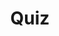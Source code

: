 ---
title: "Quiz"
passing_percentage: 70
layout: "test"
type: "test"
questions:
  - id: "q1"
    text: "What is the recommended setting for the View Selector in Visualizer mode?"
    type: "single-answer"
    marks: 2
    options:
      - id: "a"
        text: "Multi-node"
      - id: "b"
        text: "Single Node"
        is_correct: true
      - id: "c"
        text: "Cluster-wide"
      - id: "d"
        text: "All Resources"
  - id: "q2"
    text: "Which namespaces should be selected in the filter to view both Dapr and Redis resources?"
    type: "multiple-answers"
    marks: 2
    options:
      - id: "a"
        text: "dapr-system"
        is_correct: true
      - id: "b"
        text: "default"
        is_correct: true
      - id: "c"
        text: "kube-system"
      - id: "d"
        text: "istio-system"
  - id: "q3"
    text: "Which platform provides the distributed application runtime?"
    type: "short_answer" 
    marks: 2
    correct_answer: "Dapr" 
---